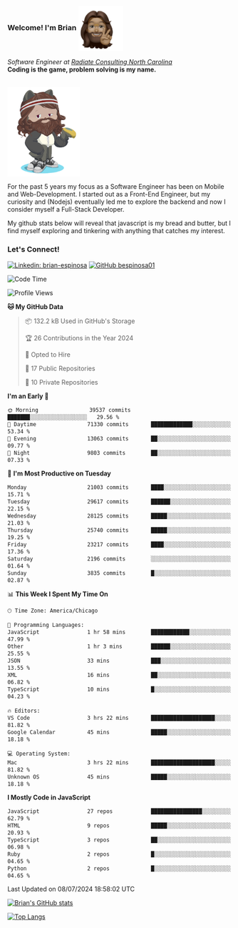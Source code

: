 ###  Welcome! I'm Brian <img align="center" src="https://github.com/bespinosa01/bespinosa01/blob/main/assets/peace-animoji.png" height="100" /></h2>
<p><em>Software Engineer at <a href="https://www.radiateconsulting.coop/north-carolina-tech-coop">Radiate Consulting North Carolina</a>
 <br/>
<!-- </br>Developer Consultant at <a href="https://codethedream.org/">Code The Dream</a> -->
</em> <b>Coding is the game, problem solving is my name.</b></p>

<br/>


 <img align="center" src="https://github.com/bespinosa01/bespinosa01/blob/main/assets/octo-me.png" height="200" /> 
 <p>
 For the past 5 years my focus as a Software Engineer has been on Mobile and Web-Development. I started out as a Front-End Engineer, but my curiosity and (Nodejs) eventually led me to explore the backend and now I consider myself a Full-Stack Developer.
</p>
<p>
 My github stats below will reveal that javascript is my bread and butter, but I find myself exploring and tinkering with anything that catches my interest. 
 </p>
 
 
### Let's Connect!

[![Linkedin: brian-espinosa](https://img.shields.io/badge/-brian--espinosa-blue?style=flat-square&logo=Linkedin&logoColor=white&link=https://www.linkedin.com/in/brian-espinosa/)](https://www.linkedin.com/in/brian-espinosa/)
[![GitHub bespinosa01](https://img.shields.io/github/followers/bespinosa01?label=follow&style=social)](https://github.com/bespinosa01)



<!--START_SECTION:waka-->
![Code Time](http://img.shields.io/badge/Code%20Time-1%2C574%20hrs%2043%20mins-blue)

![Profile Views](http://img.shields.io/badge/Profile%20Views-0-blue)

**🐱 My GitHub Data** 

> 📦 132.2 kB Used in GitHub's Storage 
 > 
> 🏆 26 Contributions in the Year 2024
 > 
> 💼 Opted to Hire
 > 
> 📜 17 Public Repositories 
 > 
> 🔑 10 Private Repositories 
 > 
**I'm an Early 🐤** 

```text
🌞 Morning                39537 commits       ███████░░░░░░░░░░░░░░░░░░   29.56 % 
🌆 Daytime                71330 commits       █████████████░░░░░░░░░░░░   53.34 % 
🌃 Evening                13063 commits       ██░░░░░░░░░░░░░░░░░░░░░░░   09.77 % 
🌙 Night                  9803 commits        ██░░░░░░░░░░░░░░░░░░░░░░░   07.33 % 
```
📅 **I'm Most Productive on Tuesday** 

```text
Monday                   21003 commits       ████░░░░░░░░░░░░░░░░░░░░░   15.71 % 
Tuesday                  29617 commits       ██████░░░░░░░░░░░░░░░░░░░   22.15 % 
Wednesday                28125 commits       █████░░░░░░░░░░░░░░░░░░░░   21.03 % 
Thursday                 25740 commits       █████░░░░░░░░░░░░░░░░░░░░   19.25 % 
Friday                   23217 commits       ████░░░░░░░░░░░░░░░░░░░░░   17.36 % 
Saturday                 2196 commits        ░░░░░░░░░░░░░░░░░░░░░░░░░   01.64 % 
Sunday                   3835 commits        █░░░░░░░░░░░░░░░░░░░░░░░░   02.87 % 
```


📊 **This Week I Spent My Time On** 

```text
🕑︎ Time Zone: America/Chicago

💬 Programming Languages: 
JavaScript               1 hr 58 mins        ████████████░░░░░░░░░░░░░   47.99 % 
Other                    1 hr 3 mins         ██████░░░░░░░░░░░░░░░░░░░   25.55 % 
JSON                     33 mins             ███░░░░░░░░░░░░░░░░░░░░░░   13.55 % 
XML                      16 mins             ██░░░░░░░░░░░░░░░░░░░░░░░   06.82 % 
TypeScript               10 mins             █░░░░░░░░░░░░░░░░░░░░░░░░   04.23 % 

🔥 Editors: 
VS Code                  3 hrs 22 mins       ████████████████████░░░░░   81.82 % 
Google Calendar          45 mins             █████░░░░░░░░░░░░░░░░░░░░   18.18 % 

💻 Operating System: 
Mac                      3 hrs 22 mins       ████████████████████░░░░░   81.82 % 
Unknown OS               45 mins             █████░░░░░░░░░░░░░░░░░░░░   18.18 % 
```

**I Mostly Code in JavaScript** 

```text
JavaScript               27 repos            ████████████████░░░░░░░░░   62.79 % 
HTML                     9 repos             █████░░░░░░░░░░░░░░░░░░░░   20.93 % 
TypeScript               3 repos             ██░░░░░░░░░░░░░░░░░░░░░░░   06.98 % 
Ruby                     2 repos             █░░░░░░░░░░░░░░░░░░░░░░░░   04.65 % 
Python                   2 repos             █░░░░░░░░░░░░░░░░░░░░░░░░   04.65 % 
```




 Last Updated on 08/07/2024 18:58:02 UTC
<!--END_SECTION:waka-->


<!--  Github STATS -->
[![Brian's GitHub stats](https://github-readme-stats.vercel.app/api?username=bespinosa01&hide=stars,contribs&count_private=true&show_icons=true)](https://github.com/anuraghazra/github-readme-stats)

[![Top Langs](https://github-readme-stats.vercel.app/api/top-langs/?username=bespinosa01&layout=compact)](https://github.com/anuraghazra/github-readme-stats)



<!--
**bespinosa01/bespinosa01** is a ✨ _special_ ✨ repository because its `README.md` (this file) appears on your GitHub profile.

Here are some ideas to get you started:

- 🔭 I’m currently working on ...
- 🌱 I’m currently learning ...
- 👯 I’m looking to collaborate on ...
- 🤔 I’m looking for help with ...
- 💬 Ask me about ...
- 📫 How to reach me: ...
- 😄 Pronouns: ...
- ⚡ Fun fact: ...
-->
